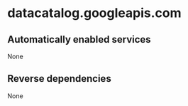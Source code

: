 # datacatalog.googleapis.com

## Automatically enabled services

None

## Reverse dependencies

None
